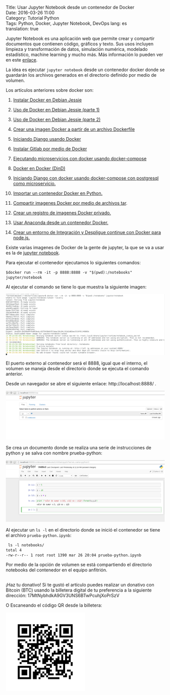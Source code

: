 Title: Usar Jupyter Notebook desde un contenedor de Docker  
Date: 2016-03-26 11:00  
Category: Tutorial Python  
Tags: Python, Docker, Jupyter Notebook, DevOps
lang: es  
translation: true  

Jupyter Notebook es una aplicación web que permite crear y compartir documentos que  contienen código, gráficos y texto. Sus usos incluyen limpieza y transformación de datos, simulación numérica, modelado estadístico, machine learning y mucho más. Más información lo pueden ver en este [enlace](https://jupyter.org/).

La idea es ejecutar `jupyter notebook` desde un contenedor docker donde se guardarán los archivos generados en el directorio definido por medio de volumen.

Los artículos anteriores sobre docker son:  
1. [Instalar Docker en Debian Jessie](https://www.seraph.to/instalar-docker-en-debian-jessie.html)  

2. [Uso de Docker en Debian Jessie (parte 1)](https://www.seraph.to/uso-de-docker-en-debian-jessie-parte-1.html)  

3. [Uso de Docker en Debian Jessie (parte 2)](https://www.seraph.to/uso-de-docker-en-debian-jessie-parte-2.html)  

4. [Crear una imagen Docker a partir de un archivo Dockerfile](https://www.seraph.to/crear-una-imagen-docker-a-partir-de-un-archivo-dockerfile.html)  

5. [Iniciando Django usando Docker](https://www.seraph.to/iniciando-django-usando-docker.html)  

6. [Instalar Gitlab por medio de Docker](https://www.seraph.to/instalar-gitlab-por-medio-de-docker.html)  

7. [Ejecutando microservicios con docker usando docker-compose](https://www.seraph.to/ejecutando-micros-servicios-con-docker-usando-docker-compose.html)  

8. [Docker en Docker (DinD)](https://www.seraph.to/docker-en-docker-dind.html)

9. [Iniciando Django con docker usando docker-compose con postgresql como microservicio.](https://www.seraph.to/iniciando-django-con-docker-usando-docker-compose-con-postgresql-como-microservicio.html)

10. [Importar un contenedor Docker en Python.](https://www.seraph.to/importar-un-contenedor-docker-en-python.html#importar-un-contenedor-docker-en-python) 

11. [Compartir imagenes Docker por medio de archivos tar](https://www.seraph.to/compartir-imagenes-docker-por-medio-de-archivos-tar.html#compartir-imagenes-docker-por-medio-de-archivos-tar).

12. [Crear un registro de imagenes Docker privado.](https://www.seraph.to/crear-un-registro-de-imagenes-docker-privado.html#crear-un-registro-de-imagenes-docker-privado)

13. [Usar Anaconda desde un contenedor Docker.](https://www.seraph.to/usar-anaconda-desde-un-contenedor-docker.html#usar-anaconda-desde-un-contenedor-docker)  

14. [Crear un entorno de Integración y Despligue continue con Docker para node.js.](https://www.seraph.to/crear-un-entorno-de-integracion-y-despligue-continue-con-docker-para-nodejs.html#crear-un-entorno-de-integracion-y-despligue-continue-con-docker-para-nodejs)  

Existe varias imagenes de Docker de la gente de jupyter, la que se va a usar es la de [jupyter notebook](https://hub.docker.com/r/jupyter/notebook/).  

Para ejecutar el contenedor ejecutamos lo siguientes comandos:
```
$docker run --rm -it -p 8888:8888 -v "$(pwd):/notebooks" jupyter/notebook
```
Al ejecutar el comando se tiene lo que muestra la siguiente imagen:

![](./images/usarjupyternotebookdesdeuncontenedordedocker-1.png)

El puerto externo al contenedor será el 8888, igual que el interno, el volumen se maneja desde el directorio donde se ejecuta el comando anterior. 

Desde un navegador se abre el siguiente enlace: http://localhost:8888/ .

![](./images/usarjupyternotebookdesdeuncontenedordedocker-2.png)

Se crea un documento donde se realiza una serie de instrucciones de python y se salva con nombre prueba-python:

![](./images/usarjupyternotebookdesdeuncontenedordedocker-3.png)

Al ejecutar un `ls -l` en el directorio donde se inició el contenedor se tiene el archivo `prueba-python.ipynb`:
```
 ls -l notebooks/
total 4
-rw-r--r-- 1 root root 1390 mar 26 20:04 prueba-python.ipynb
```
Por medio de la opción de volumen se está compartiendo el directorio notebooks del contenedor en el equipo anfitrión.


##  ##
¡Haz tu donativo!
Si te gustó el artículo puedes realizar un donativo con Bitcoin (BTC)
usando la billetera digital de tu preferencia a la siguiente
dirección: 17MtNybhdkA9GV3UNS6BTwPcuhjXoPrSzV

O Escaneando el código QR desde la billetera:

![17MtNybhdkA9GV3UNS6BTwPcuhjXoPrSzV](./images/17MtNybhdkA9GV3UNS6BTwPcuhjXoPrSzV.png)
